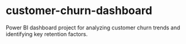 # customer-churn-dashboard
Power BI dashboard project for analyzing customer churn trends and identifying key retention factors.
